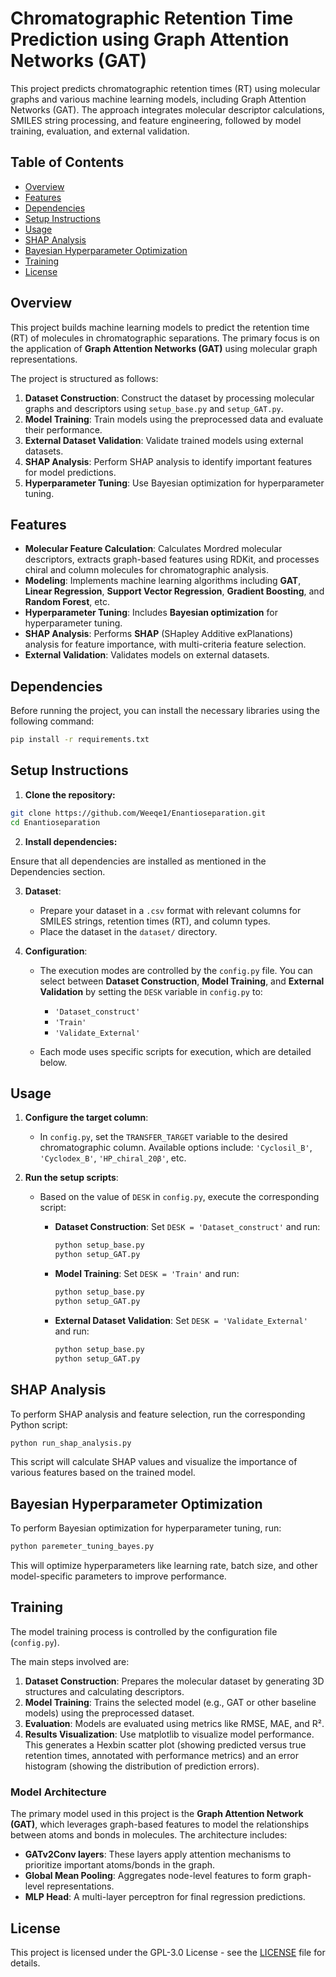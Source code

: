 # Chromatographic Retention Time Prediction using Graph Attention Networks (GAT)

This project predicts chromatographic retention times (RT) using molecular graphs and various machine learning models, including Graph Attention Networks (GAT). The approach integrates molecular descriptor calculations, SMILES string processing, and feature engineering, followed by model training, evaluation, and external validation.

## Table of Contents

* [Overview](#overview)
* [Features](#features)
* [Dependencies](#dependencies)
* [Setup Instructions](#setup-instructions)
* [Usage](#usage)
* [SHAP Analysis](#shap-analysis)
* [Bayesian Hyperparameter Optimization](#bayesian-hyperparameter-optimization)
* [Training](#training)
* [License](#license)

## Overview

This project builds machine learning models to predict the retention time (RT) of molecules in chromatographic separations. The primary focus is on the application of **Graph Attention Networks (GAT)** using molecular graph representations.

The project is structured as follows:

1. **Dataset Construction**: Construct the dataset by processing molecular graphs and descriptors using `setup_base.py` and `setup_GAT.py`.
2. **Model Training**: Train models using the preprocessed data and evaluate their performance.
3. **External Dataset Validation**: Validate trained models using external datasets.
4. **SHAP Analysis**: Perform SHAP analysis to identify important features for model predictions.
5. **Hyperparameter Tuning**: Use Bayesian optimization for hyperparameter tuning.

## Features

* **Molecular Feature Calculation**: Calculates Mordred molecular descriptors, extracts graph-based features using RDKit, and processes chiral and column molecules for chromatographic analysis.
* **Modeling**: Implements machine learning algorithms including **GAT**, **Linear Regression**, **Support Vector Regression**, **Gradient Boosting**, and **Random Forest**, etc.
* **Hyperparameter Tuning**: Includes **Bayesian optimization** for hyperparameter tuning.
* **SHAP Analysis**: Performs **SHAP** (SHapley Additive exPlanations) analysis for feature importance, with multi-criteria feature selection.
* **External Validation**: Validates models on external datasets.

## Dependencies

Before running the project, you can install the necessary libraries using the following command:

```bash
pip install -r requirements.txt
```

## Setup Instructions

1. **Clone the repository:**

```bash
git clone https://github.com/Weeqe1/Enantioseparation.git
cd Enantioseparation
```

2. **Install dependencies:**

Ensure that all dependencies are installed as mentioned in the Dependencies section.

3. **Dataset**:

   * Prepare your dataset in a `.csv` format with relevant columns for SMILES strings, retention times (RT), and column types.
   * Place the dataset in the `dataset/` directory.

4. **Configuration**:

   * The execution modes are controlled by the `config.py` file. You can select between **Dataset Construction**, **Model Training**, and **External Validation** by setting the `DESK` variable in `config.py` to:

     * `'Dataset_construct'`
     * `'Train'`
     * `'Validate_External'`
   * Each mode uses specific scripts for execution, which are detailed below.

## Usage

1. **Configure the target column**:

   * In `config.py`, set the `TRANSFER_TARGET` variable to the desired chromatographic column. Available options include: `'Cyclosil_B'`, `'Cyclodex_B'`, `'HP_chiral_20β'`, etc.

2. **Run the setup scripts**:

   * Based on the value of `DESK` in `config.py`, execute the corresponding script:

     * **Dataset Construction**: Set `DESK = 'Dataset_construct'` and run:

       ```bash
       python setup_base.py
       python setup_GAT.py
       ```
     * **Model Training**: Set `DESK = 'Train'` and run:

       ```bash
       python setup_base.py
       python setup_GAT.py
       ```
     * **External Dataset Validation**: Set `DESK = 'Validate_External'` and run:

       ```bash
       python setup_base.py
       python setup_GAT.py
       ```

## SHAP Analysis

To perform SHAP analysis and feature selection, run the corresponding Python script:

```bash
python run_shap_analysis.py
```

This script will calculate SHAP values and visualize the importance of various features based on the trained model.

## Bayesian Hyperparameter Optimization

To perform Bayesian optimization for hyperparameter tuning, run:

```bash
python paremeter_tuning_bayes.py
```

This will optimize hyperparameters like learning rate, batch size, and other model-specific parameters to improve performance.

## Training

The model training process is controlled by the configuration file (`config.py`).

The main steps involved are:

1. **Dataset Construction**: Prepares the molecular dataset by generating 3D structures and calculating descriptors.
2. **Model Training**: Trains the selected model (e.g., GAT or other baseline models) using the preprocessed dataset.
3. **Evaluation**: Models are evaluated using metrics like RMSE, MAE, and R².
4. **Results Visualization**: Use matplotlib to visualize model performance. This generates a Hexbin scatter plot (showing predicted versus true retention times, annotated with performance metrics) and an error histogram (showing the distribution of prediction errors).
### Model Architecture

The primary model used in this project is the **Graph Attention Network (GAT)**, which leverages graph-based features to model the relationships between atoms and bonds in molecules. The architecture includes:

* **GATv2Conv layers**: These layers apply attention mechanisms to prioritize important atoms/bonds in the graph.
* **Global Mean Pooling**: Aggregates node-level features to form graph-level representations.
* **MLP Head**: A multi-layer perceptron for final regression predictions.

## License

This project is licensed under the GPL-3.0 License - see the [LICENSE](LICENSE) file for details.





